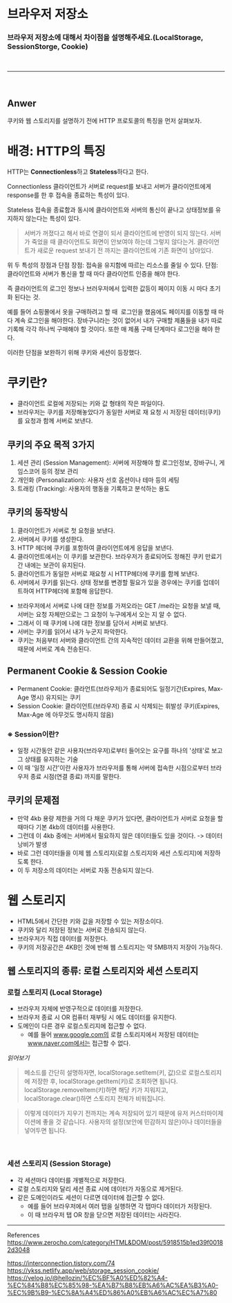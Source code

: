 # 브라우저 저장소

### 브라우저 저장소에 대해서 차이점을 설명해주세요.(LocalStorage, SessionStorge, Cookie)

<br>

---

<br>

## Anwer

쿠키와 웹 스토리지를 설명하기 전에 HTTP 프로토콜의 특징을 먼저 살펴보자.

# 배경: HTTP의 특징

HTTP는 **Connectionless**하고 **Stateless**하다고 한다.

Connectionless
클라이언트가 서버로 request를 보내고 서버가 클라이언트에게 response를 한 후 접속을 종료하는 특성이 있다.

Stateless
접속을 종료함과 동시에 클라이언트와 서버의 통신이 끝나고 상태정보를 유지하지 않는다는 특성이 있다.

> 서버가 꺼졌다고 해서 바로 연결이 되서 클라이언트에 반영이 되지 않는다. 서버가 죽었을 때 클라이언트도 화면이 안보여야 하는데 그렇지 않다는거. 클라이언트가 새로운 request 보내기 전 까지는 클라이언트에 기존 화면이 남아있다.

위 두 특성의 장점과 단점
장점: 접속을 유지함에 따르는 리소스를 줄일 수 있다.
단점: 클라이언트와 서버가 통신을 할 때 마다 클라이언트 인증을 해야 한다.

즉 클라이언트의 로그인 정보나 브러우저에서 입력한 값등이 페이지 이동 시 마다 초기화 된다는 것.

예를 들어 쇼핑몰에서 옷을 구매하려고 할 때  로그인을 했음에도 페이지를 이동할 때 마다 계속 로그인을 해야한다. 장바구니라는 것이 없어서 내가 구매할 제품들을 내가 따로 기록해 각각 하나씩 구매해야 할 것이다. 또한 매 제품 구매 단계마다 로그인을 해야 한다.

이러한 단점을 보완하기 위해 쿠키와 세션이 등장했다.

# 쿠키란?

- 클라이언트 로컬에 저장되는 키와 값 형태의 작은 파일이다.
- 브라우저는 쿠키를 저장해놓았다가 동일한 서버로 재 요청 시 저장된 데이터(쿠키)를 요청과 함께 서버로 보낸다.

## 쿠키의 주요 목적 3가지

1. 세션 관리 (Session Management): 서버에 저장해야 할 로그인정보, 장바구니, 게임스코어 등의 정보 관리
2. 개인화 (Personalization): 사용자 선호 옵션이나 테마 등의 세팅
3. 트래킹 (Tracking): 사용자의 행동을 기록하고 분석하는 용도

## 쿠키의 동작방식

1. 클라이언트가 서버로 첫 요청을 보낸다.
2. 서버에서 쿠키를 생성한다.
3. HTTP 헤더에 쿠키를 포함하여 클라이언트에게 응답을 보낸다.
4. 클라이언트에서는 이 쿠키를 보관한다. 브라우저가 종료되어도 정해진 쿠키 만료기간 내에는 보관이 유지된다.
5. 클라이언트가 동일한 서버로 재요청 시 HTTP헤더에 쿠키를 함께 보낸다.
6. 서버에서 쿠키를 읽는다. 상태 정보를 변경할 필요가 있을 경우에는 쿠키를 업데이트하여 HTTP헤더에 포함해 응답한다.

- 브라우저에서 서버로 나에 대한 정보를 가져오라는 GET /me라는 요청을 보낼 때, 서버는 요청 자체만으로는 그 요청이 누구에게서 오는 지 알 수 없다.
- 그래서 이 때 쿠키에 나에 대한 정보를 담아서 서버로 보낸다.
- 서버는 쿠키를 읽어서 내가 누군지 파악한다.
- 쿠키는 처음부터 서버와 클라이언트 간의 지속적인 데이터 교환을 위해 만들어졌고, 때문에 서버로 계속 전송된다.

## Permanent Cookie & Session Cookie

- Permanent Cookie: 클라언트(브라우저)가 종료되어도 일정기간(Expires, Max-Age 명시) 유지되는 쿠키
- Session Cookie: 클라이언트(브라우저) 종료 시 삭제되는 휘발성 쿠키(Expires, Max-Age 에 아무것도 명시하지 않음)

### ※ Session이란?

- 일정 시간동안 같은 사용자(브라우저)로부터 들어오는 요구를 하나의 '상태'로 보고 그 상태를 유지하는 기술
- 이 때 '일정 시간'이란 사용자가 브라우저를 통해 서버에 접속한 시점으로부터 브라우저 종료 시점(연결 종료) 까지를 말한다.

## 쿠키의 문제점

- 만약 4kb 용량 제한을 거의 다 채운 쿠키가 있다면, 클라이언트가 서버로 요청을 할 때마다 기본 4kb의 데이터를 사용한다.
- 그런데 이 4kb 중에는 서버에서 필요하지 않은 데이터들도 있을 것이다. -> 데이터 낭비가 발생
- 바로 그런 데이터들을 이제 웹 스토리지(로컬 스토리지와 세션 스토리지)에 저장하도록 한다.
- 이 두 저장소의 데이터는 서버로 자동 전송되지 않는다.
  </br>

# 웹 스토리지

- HTML5에서 간단한 키와 값을 저장할 수 있는 저장소이다.
- 쿠키와 달리 저장된 정보는 서버로 전송되지 않는다.
- 브라우저가 직접 데이터를 저장한다.
- 쿠키의 저장공간은 4KB인 것에 반해 웹 스토리지는 약 5MB까지 저장이 가능하다.

## 웹 스토리지의 종류: 로컬 스토리지와 세션 스토리지

### 로컬 스토리지 (Local Storage)

- 브라우저 자체에 반영구적으로 데이터를 저장한다.
- 브라우저 종료 시 OR 컴퓨터 재부팅 시 에도 데이터를 유지한다.
- 도메인이 다른 경우 로컬스토리지에 접근할 수 없다.
  - 예를 들어 www.google.com의 로컬 스토리지에서 저장된 데이터는 www.naver.com에서는 접근할 수 없다.

_읽어보기_

> 메소드를 간단히 설명하자면, localStorage.setItem(키, 값)으로 로컬스토리지에 저장한 후, localStorage.getItem(키)로 조회하면 됩니다. localStorage.removeItem(키)하면 해당 키가 지워지고, localStorage.clear()하면 스토리지 전체가 비워집니다.

> 이렇게 데이터가 지우기 전까지는 계속 저장되어 있기 때문에 유저 커스터마이제이션에 좋을 것 같습니다. 사용자의 설정(보안에 민감하지 않은)이나 데이터들을 넣어두면 됩니다.

</br>

### 세션 스토리지 (Session Storage)

- 각 세션마다 데이터를 개별적으로 저장한다.
- 로컬 스토리지와 달리 세션 종료 시에 데이터가 자동으로 제거된다.
- 같은 도메인이라도 세션이 다르면 데이터에 접근할 수 없다.
  - 예를 들어 브라우저에서 여러 탭을 실행하면 각 탭마다 데이터가 저장된다.
  - 이 때 브라우저 탭 OR 창을 닫으면 저장된 데이터는 사라진다.

---

References
https://www.zerocho.com/category/HTML&DOM/post/5918515b1ed39f00182d3048

https://interconnection.tistory.com/74
https://ykss.netlify.app/web/storage_session_cookie/
https://velog.io/@hellozin/%EC%BF%A0%ED%82%A4-%EC%84%B8%EC%85%98-%EA%B7%B8%EB%A6%AC%EA%B3%A0-%EC%9B%B9-%EC%8A%A4%ED%86%A0%EB%A6%AC%EC%A7%80
